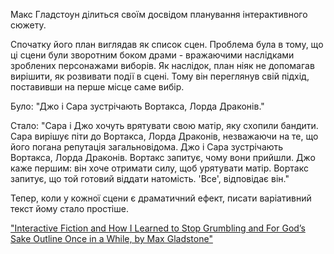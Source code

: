 Макс Гладстоун ділиться своїм досвідом планування інтерактивного сюжету.

Спочатку його план виглядав як список сцен. Проблема була в тому, що ці сцени були зворотним боком драми - вражаючими наслідками зроблених персонажами виборів. Як наслідок, план ніяк не допомагав вирішити, як розвивати події в сцені. Тому він переглянув свій підхід, поставивши на перше місце саме вибір.

Було: "Джо і Сара зустрічають Вортакса, Лорда Драконів."

Стало: "Сара і Джо хочуть врятувати свою матір, яку схопили бандити. Сара вирішує піти до Вортакса, Лорда Драконів, незважаючи на те, що його погана репутація загальновідома. Джо і Сара зустрічають Вортакса, Лорда Драконів. Вортакс запитує, чому вони прийшли. Джо каже першим: він хоче отримати силу, щоб урятувати матір. Вортакс запитує, що той готовий віддати натомість. 'Все', відповідає він."

Тепер, коли у кожної сцени є драматичний ефект, писати варіативний текст йому стало простіше.

["Interactive Fiction and How I Learned to Stop Grumbling and For God’s Sake Outline Once in a While, by Max Gladstone"](http://terribleminds.com/ramble/2014/01/07/interactive-fiction-and-how-i-learned-to-stop-grumbling-and-for-gods-sake-outline-once-in-a-while-by-max-gladstone/)
